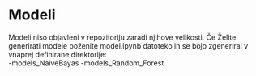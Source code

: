 # Modeli

Modeli niso objavleni v repozitoriju zaradi njihove velikosti.
Če Želite generirati modele poženite model.ipynb datoteko in se bojo zgenerirai v vnaprej definirane direktorije:  
-models_NaiveBayas
-models_Random_Forest
